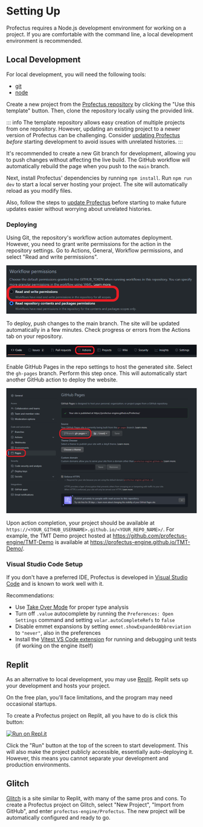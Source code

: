 # Setting Up

Profectus requires a Node.js development environment for working on a project. If you are comfortable with the command line, a local development environment is recommended.

## Local Development

For local development, you will need the following tools:

- [git](https://git-scm.com/downloads)
- [node](https://nodejs.org/en/download/)

Create a new project from the [Profectus repository](https://github.com/profectus-engine/Profectus) by clicking the "Use this template" button. Then, clone the repository locally using the provided link.

::: info
The template repository allows easy creation of multiple projects from one repository. However, updating an existing project to a newer version of Profectus can be challenging. Consider [updating Profectus](./updating.md) _before_ starting development to avoid issues with unrelated histories.
:::

It's recommended to create a new Git branch for development, allowing you to push changes without affecting the live build. The GitHub workflow will automatically rebuild the page when you push to the `main` branch.

Next, install Profectus' dependencies by running `npm install`. Run `npm run dev` to start a local server hosting your project. The site will automatically reload as you modify files.

Also, follow the steps to [update Profectus](./updating.md) before starting to make future updates easier without worrying about unrelated histories.

### Deploying

Using Git, the repository's workflow action automates deployment. However, you need to grant write permissions for the action in the repository settings. Go to Actions, General, Workflow permissions, and select "Read and write permissions".

![workflow permissions](./workflow-perms.png)

To deploy, push changes to the main branch. The site will be updated automatically in a few minutes. Check progress or errors from the Actions tab on your repository.

![actions button](./actionsbutton.png)

Enable GitHub Pages in the repo settings to host the generated site. Select the `gh-pages` branch. Perform this step once. This will automatically start another GitHub action to deploy the website.

![github pages](./gh-pages.png)

Upon action completion, your project should be available at `https://<YOUR_GITHUB_USERNAME>.github.io/<YOUR_REPO_NAME>/`. For example, the TMT Demo project hosted at https://github.com/profectus-engine/TMT-Demo is available at https://profectus-engine.github.io/TMT-Demo/.

### Visual Studio Code Setup

If you don't have a preferred IDE, Profectus is developed in [Visual Studio Code](https://code.visualstudio.com) and is known to work well with it.

Recommendations:
- Use [Take Over Mode](https://vuejs.org/guide/typescript/overview.html#volar-takeover-mode) for proper type analysis
- Turn off `.value` autocomplete by running the `Preferences: Open Settings` command and setting `volar.autoCompleteRefs` to `false`
- Disable emmet expansions by setting `emmet.showExpandedAbbreviation` to `"never"`, also in the preferences
- Install the [Vitest VS Code extension](https://marketplace.visualstudio.com/items?itemName=ZixuanChen.vitest-explorer&ssr=false#qna) for running and debugging unit tests (if working on the engine itself)

## Replit

As an alternative to local development, you may use [Replit](https://replit.com). Replit sets up your development and hosts your project.

On the free plan, you'll face limitations, and the program may need occasional startups.

To create a Profectus project on Replit, all you have to do is click this button:

[![Run on Repl.it](https://repl.it/badge/github/profectus-engine/Profectus)](https://repl.it/github/profectus-engine/Profectus)

Click the "Run" button at the top of the screen to start development. This will also make the project publicly accessible, essentially auto-deploying it. However, this means you cannot separate your development and production environments.

## Glitch

[Glitch](https://glitch.com) is a site similar to Replit, with many of the same pros and cons. To create a Profectus project on Glitch, select "New Project", "Import from GitHub", and enter `profectus-engine/Profectus`. The new project will be automatically configured and ready to go.

